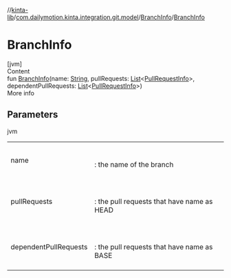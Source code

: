 //[kinta-lib](../../../index.md)/[com.dailymotion.kinta.integration.git.model](../index.md)/[BranchInfo](index.md)/[BranchInfo](-branch-info.md)



# BranchInfo  
[jvm]  
Content  
fun [BranchInfo](-branch-info.md)(name: [String](https://kotlinlang.org/api/latest/jvm/stdlib/kotlin/-string/index.html), pullRequests: [List](https://kotlinlang.org/api/latest/jvm/stdlib/kotlin.collections/-list/index.html)<[PullRequestInfo](../-pull-request-info/index.md)>, dependentPullRequests: [List](https://kotlinlang.org/api/latest/jvm/stdlib/kotlin.collections/-list/index.html)<[PullRequestInfo](../-pull-request-info/index.md)>)  
More info  


## Parameters  
  
jvm  
  
| | |
|---|---|
| <a name="com.dailymotion.kinta.integration.git.model/BranchInfo/BranchInfo/#kotlin.String#kotlin.collections.List[com.dailymotion.kinta.integration.git.model.PullRequestInfo]#kotlin.collections.List[com.dailymotion.kinta.integration.git.model.PullRequestInfo]/PointingToDeclaration/"></a>name| <a name="com.dailymotion.kinta.integration.git.model/BranchInfo/BranchInfo/#kotlin.String#kotlin.collections.List[com.dailymotion.kinta.integration.git.model.PullRequestInfo]#kotlin.collections.List[com.dailymotion.kinta.integration.git.model.PullRequestInfo]/PointingToDeclaration/"></a><br><br>: the name of the branch<br><br>|
| <a name="com.dailymotion.kinta.integration.git.model/BranchInfo/BranchInfo/#kotlin.String#kotlin.collections.List[com.dailymotion.kinta.integration.git.model.PullRequestInfo]#kotlin.collections.List[com.dailymotion.kinta.integration.git.model.PullRequestInfo]/PointingToDeclaration/"></a>pullRequests| <a name="com.dailymotion.kinta.integration.git.model/BranchInfo/BranchInfo/#kotlin.String#kotlin.collections.List[com.dailymotion.kinta.integration.git.model.PullRequestInfo]#kotlin.collections.List[com.dailymotion.kinta.integration.git.model.PullRequestInfo]/PointingToDeclaration/"></a><br><br>: the pull requests that have name as HEAD<br><br>|
| <a name="com.dailymotion.kinta.integration.git.model/BranchInfo/BranchInfo/#kotlin.String#kotlin.collections.List[com.dailymotion.kinta.integration.git.model.PullRequestInfo]#kotlin.collections.List[com.dailymotion.kinta.integration.git.model.PullRequestInfo]/PointingToDeclaration/"></a>dependentPullRequests| <a name="com.dailymotion.kinta.integration.git.model/BranchInfo/BranchInfo/#kotlin.String#kotlin.collections.List[com.dailymotion.kinta.integration.git.model.PullRequestInfo]#kotlin.collections.List[com.dailymotion.kinta.integration.git.model.PullRequestInfo]/PointingToDeclaration/"></a><br><br>: the pull requests that have name as BASE<br><br>|
  
  



